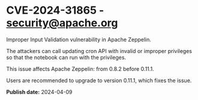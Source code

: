 # CVE-2024-31865 - security@apache.org

Improper Input Validation vulnerability in Apache Zeppelin.

The attackers can call updating cron API with invalid or improper privileges so that the notebook can run with the privileges.

This issue affects Apache Zeppelin: from 0.8.2 before 0.11.1.

Users are recommended to upgrade to version 0.11.1, which fixes the issue.



**Publish date:** 2024-04-09
